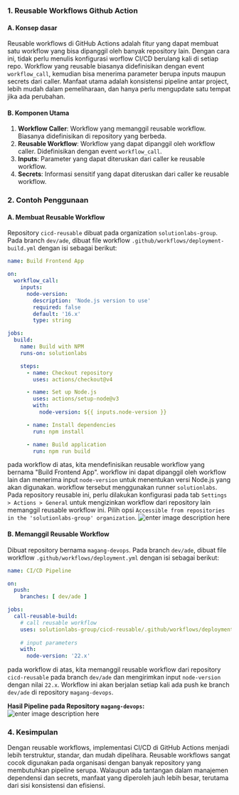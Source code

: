 ### 1. Reusable Workflows Github Action
#### A. Konsep dasar
Reusable workflows di GitHub Actions adalah fitur yang dapat membuat satu workflow yang bisa dipanggil oleh banyak repository lain. Dengan cara ini, tidak perlu menulis konfigurasi worflow CI/CD berulang kali di setiap repo. Workflow yang reusable biasanya didefinisikan dengan event `workflow_call`, kemudian bisa menerima parameter berupa inputs maupun secrets dari caller. Manfaat utama adalah konsistensi pipeline antar project, lebih mudah dalam pemeliharaan, dan hanya perlu mengupdate satu tempat jika ada perubahan.
#### B. Komponen Utama
1. **Workflow Caller**: Workflow yang memanggil reusable workflow. Biasanya didefinisikan di repository yang berbeda.
2. **Reusable Workflow**: Workflow yang dapat dipanggil oleh workflow caller. Didefinisikan dengan event `workflow_call`.
3. **Inputs**: Parameter yang dapat diteruskan dari caller ke reusable workflow.
4. **Secrets**: Informasi sensitif yang dapat diteruskan dari caller ke reusable workflow.

### 2. Contoh Penggunaan
#### A. Membuat Reusable Workflow
Repository `cicd-reusable` dibuat pada organization `solutionlabs-group`. Pada branch `dev/ade`, dibuat file workflow `.github/workflows/deployment-build.yml` dengan isi sebagai berikut:

```yaml
name: Build Frontend App

on:
  workflow_call:
    inputs:
      node-version:
        description: 'Node.js version to use'
        required: false
        default: '16.x'
        type: string

jobs:
  build:
    name: Build with NPM
    runs-on: solutionlabs

    steps:
      - name: Checkout repository
        uses: actions/checkout@v4

      - name: Set up Node.js
        uses: actions/setup-node@v3
        with:
          node-version: ${{ inputs.node-version }}

      - name: Install dependencies
        run: npm install

      - name: Build application
        run: npm run build
```
pada workflow di atas, kita mendefinisikan reusable workflow yang bernama "Build Frontend App". workflow ini dapat dipanggil oleh workflow lain dan menerima input `node-version` untuk menentukan versi Node.js yang akan digunakan. workflow tersebut menggunakan runner `solutionlabs`.
Pada repository reusable ini, perlu dilakukan konfigurasi pada tab `Settings > Actions > General` untuk mengizinkan workflow dari repository lain memanggil reusable workflow ini. Pilih opsi `Accessible from repositories in the 'solutionlabs-group' organization`.
![enter image description here](https://i.imgur.com/lnPyRQk_d.webp?maxwidth=760&fidelity=grand)
#### B. Memanggil Reusable Workflow
Dibuat repository bernama `magang-devops`. Pada branch `dev/ade`, dibuat file workflow `.github/workflows/deployment.yml` dengan isi sebagai berikut:

```yaml
name: CI/CD Pipeline

on:
  push:
    branches: [ dev/ade ]

jobs:
  call-reusable-build:
    # call reusable workflow
    uses: solutionlabs-group/cicd-reusable/.github/workflows/deployment-build.yml@dev/ade
    
    # input parameters
    with:
      node-version: '22.x'
```
pada workflow di atas, kita memanggil reusable workflow dari repository `cicd-reusable` pada branch `dev/ade` dan mengirimkan input `node-version` dengan nilai `22.x`. Workflow ini akan berjalan setiap kali ada push ke branch `dev/ade` di repository `magang-devops`.

**Hasil Pipeline pada Repository `magang-devops`:**
![enter image description here](https://i.imgur.com/7WbdyZq_d.webp?maxwidth=1520&fidelity=grand)

### 4. Kesimpulan
Dengan reusable workflows, implementasi CI/CD di GitHub Actions menjadi lebih terstruktur, standar, dan mudah dipelihara. Reusable workflows sangat cocok digunakan pada organisasi dengan banyak repository yang membutuhkan pipeline serupa. Walaupun ada tantangan dalam manajemen dependensi dan secrets, manfaat yang diperoleh jauh lebih besar, terutama dari sisi konsistensi dan efisiensi.